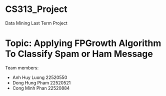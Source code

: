 # CS313_Project
Data Mining Last Term Project
# Topic: Applying FPGrowth Algorithm To Classify Spam or Ham Message

Team members:
  * Anh Huy Luong 22520550
  * Dong Hung Pham 22520521
  * Cong Minh Phan 22520884
    
